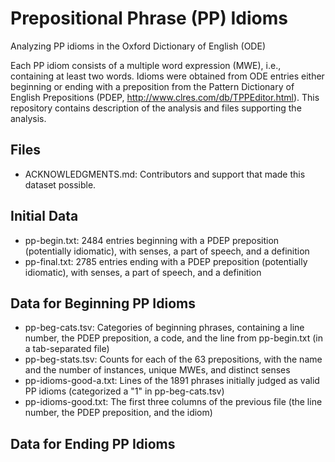 # Prepositional Phrase (PP) Idioms
Analyzing PP idioms in the Oxford Dictionary of English (ODE)

Each PP idiom consists of a multiple word expression (MWE), i.e., containing at least two words. Idioms were obtained from ODE entries either beginning or ending with a preposition from the Pattern Dictionary of English Prepositions (PDEP, <http://www.clres.com/db/TPPEditor.html>). This repository contains description of the analysis and files supporting the analysis.

Files
-----
- ACKNOWLEDGMENTS.md: Contributors and support that made this dataset possible.

Initial Data
------------
- pp-begin.txt: 2484 entries beginning with a PDEP preposition (potentially idiomatic), with senses, a part of speech, and a definition
- pp-final.txt: 2785 entries ending with a PDEP preposition (potentially idiomatic), with senses, a part of speech, and a definition

Data for Beginning PP Idioms
----------------------------
- pp-beg-cats.tsv: Categories of beginning phrases, containing a line number, the PDEP preposition, a code, and the line from pp-begin.txt (in a tab-separated file)
- pp-beg-stats.tsv: Counts for each of the 63 prepositions, with the name and the number of instances, unique MWEs, and distinct senses
- pp-idioms-good-a.txt: Lines of the 1891 phrases initially judged as valid PP idioms (categorized a "1" in pp-beg-cats.tsv)
- pp-idioms-good.txt: The first three columns of the previous file (the line number, the PDEP preposition, and the idiom)

Data for Ending PP Idioms
----------------------------
